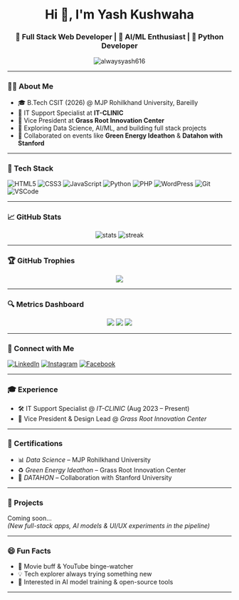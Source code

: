 <h1 align="center">Hi 👋, I'm Yash Kushwaha</h1>
<h3 align="center">🚀 Full Stack Web Developer | 🧠 AI/ML Enthusiast | 🐍 Python Developer</h3>

<p align="center">
  <img src="https://komarev.com/ghpvc/?username=alwaysyash616&label=Profile%20views&color=0e75b6&style=flat" alt="alwaysyash616" />
</p>

---

### 🧑‍💻 About Me

- 🎓 B.Tech CSIT (2026) @ MJP Rohilkhand University, Bareilly  
- 💼 IT Support Specialist at **IT-CLINIC**  
- 🧠 Vice President at **Grass Root Innovation Center**  
- 🌱 Exploring Data Science, AI/ML, and building full stack projects  
- 🤝 Collaborated on events like **Green Energy Ideathon** & **Datahon with Stanford**

---

### 🧰 Tech Stack

![HTML5](https://img.shields.io/badge/html5-%23E34F26.svg?&style=for-the-badge&logo=html5&logoColor=white)
![CSS3](https://img.shields.io/badge/css3-%231572B6.svg?&style=for-the-badge&logo=css3&logoColor=white)
![JavaScript](https://img.shields.io/badge/javascript-%23323330.svg?&style=for-the-badge&logo=javascript&logoColor=%23F7DF1E)
![Python](https://img.shields.io/badge/python-%2314354C.svg?&style=for-the-badge&logo=python&logoColor=white)
![PHP](https://img.shields.io/badge/php-%23777BB4.svg?&style=for-the-badge&logo=php&logoColor=white)
![WordPress](https://img.shields.io/badge/WordPress-%23117AC9.svg?&style=for-the-badge&logo=WordPress&logoColor=white)
![Git](https://img.shields.io/badge/git-%23F05032.svg?&style=for-the-badge&logo=git&logoColor=white)
![VSCode](https://img.shields.io/badge/VS%20Code-%23007ACC.svg?&style=for-the-badge&logo=visual-studio-code&logoColor=white)

---

### 📈 GitHub Stats

<p align="center">
  <img src="https://github-readme-stats.vercel.app/api?username=alwaysyash616&show_icons=true&theme=tokyonight" alt="stats" />
  <img src="https://github-readme-streak-stats.herokuapp.com?user=alwaysyash616&theme=tokyonight&hide_border=false" alt="streak" />
</p>

---

### 🏆 GitHub Trophies

<p align="center">
  <img src="https://github-profile-trophy.vercel.app/?username=alwaysyash616&theme=tokyonight&no-frame=true&margin-w=5" />
</p>

---

### 🔍 Metrics Dashboard

<p align="center">
  <img src="https://github-profile-summary-cards.vercel.app/api/cards/profile-details?username=alwaysyash616&theme=tokyonight" />
  <img src="https://github-profile-summary-cards.vercel.app/api/cards/repos-per-language?username=alwaysyash616&theme=tokyonight" />
  <img src="https://github-profile-summary-cards.vercel.app/api/cards/most-commit-language?username=alwaysyash616&theme=tokyonight" />
</p>

---

### 🔗 Connect with Me

[![LinkedIn](https://img.shields.io/badge/LinkedIn-blue?style=flat&logo=linkedin&logoColor=white)](https://www.linkedin.com/in/alwaysyash/)
[![Instagram](https://img.shields.io/badge/Instagram-%23E4405F.svg?&style=flat&logo=instagram&logoColor=white)](https://www.instagram.com/alwaysyash616)
[![Facebook](https://img.shields.io/badge/Facebook-%231877F2.svg?&style=flat&logo=facebook&logoColor=white)](https://www.facebook.com/alwaysyash616)

---

### 🎓 Experience

- 🛠 IT Support Specialist @ *IT-CLINIC* (Aug 2023 – Present)  
- 🎨 Vice President & Design Lead @ *Grass Root Innovation Center*

---

### 📜 Certifications

- 📊 *Data Science* – MJP Rohilkhand University  
- ♻️ *Green Energy Ideathon* – Grass Root Innovation Center  
- 🌱 *DATAHON* – Collaboration with Stanford University

---

### 🚀 Projects

Coming soon…  
*(New full-stack apps, AI models & UI/UX experiments in the pipeline)*

---

### 😄 Fun Facts

- 🎥 Movie buff & YouTube binge-watcher  
- 💡 Tech explorer always trying something new  
- 🤖 Interested in AI model training & open-source tools

---

